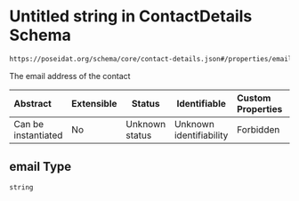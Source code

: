 # Untitled string in ContactDetails Schema

```txt
https://poseidat.org/schema/core/contact-details.json#/properties/email
```

The email address of the contact


| Abstract            | Extensible | Status         | Identifiable            | Custom Properties | Additional Properties | Access Restrictions | Defined In                                                                         |
| :------------------ | ---------- | -------------- | ----------------------- | :---------------- | --------------------- | ------------------- | ---------------------------------------------------------------------------------- |
| Can be instantiated | No         | Unknown status | Unknown identifiability | Forbidden         | Allowed               | none                | [contact-details.json\*](schemas/core/contact-details.json "open original schema") |

## email Type

`string`
